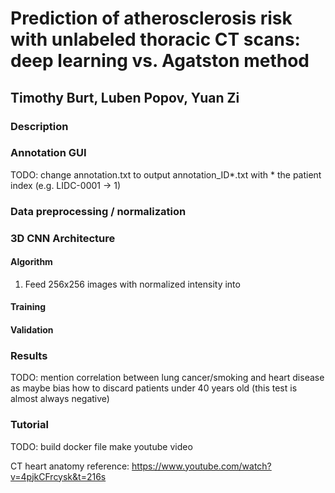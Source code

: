 # Prediction of atherosclerosis risk with unlabeled thoracic CT scans:  deep learning vs. Agatston method

## Timothy Burt, Luben Popov, Yuan Zi

### Description

### Annotation GUI
TODO: change annotation.txt to output annotation_ID*.txt with * the patient index (e.g. LIDC-0001 ->  1)
### Data preprocessing / normalization

### 3D CNN Architecture

#### Algorithm
1. Feed 256x256 images with normalized intensity into  

#### Training

#### Validation

### Results
TODO: mention correlation between lung cancer/smoking and heart disease as maybe bias
    how to discard patients under 40 years old (this test is almost always negative)
### Tutorial
TODO: build docker file
make youtube video

CT heart anatomy reference: https://www.youtube.com/watch?v=4pjkCFrcysk&t=216s
